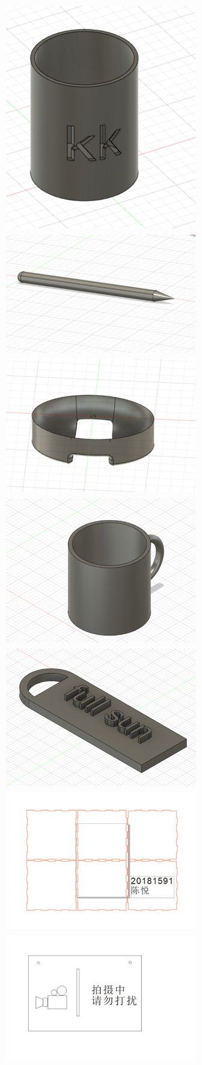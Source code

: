 ![](https://github.com/shiep2021/homework/blob/main/chenyue/4.13/photo/bitong.png) 

![](https://github.com/shiep2021/homework/blob/main/chenyue/4.13/photo/qianbi.png) 

![](https://github.com/shiep2021/homework/blob/main/chenyue/4.13/photo/feizaohe.png) 





![](https://github.com/shiep2021/homework/blob/main/chenyue/4.13/photo/shuibei.png)





![](https://github.com/shiep2021/homework/blob/main/chenyue/4.13/photo/mingpai.png)

 

![](https://github.com/shiep2021/homework/blob/main/chenyue/4.13/photo/xiangzi.png) 

![](https://github.com/shiep2021/homework/blob/main/chenyue/4.13/photo/mingpa.png)
